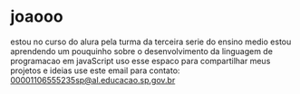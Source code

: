 # joaooo
estou no curso do alura pela turma da terceira serie do ensino medio 
estou aprendendo um pouquinho sobre o desenvolvimento da linguagem de programacao em javaScript
uso esse espaco para compartilhar meus projetos e ideias 
use este email para contato: 00001106555235sp@al.educacao.sp.gov.br
